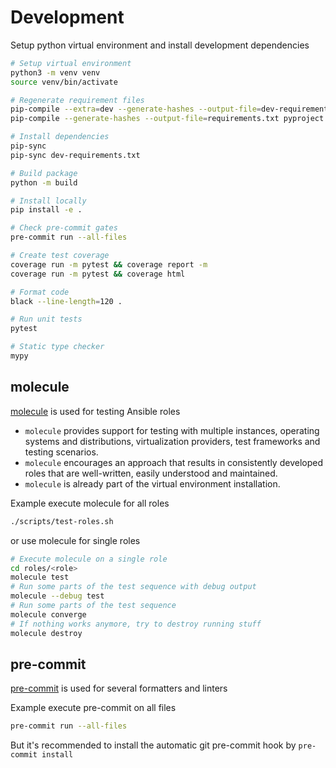 # Development

Setup python virtual environment and install development dependencies

```bash
# Setup virtual environment
python3 -m venv venv
source venv/bin/activate

# Regenerate requirement files
pip-compile --extra=dev --generate-hashes --output-file=dev-requirements.txt pyproject.toml
pip-compile --generate-hashes --output-file=requirements.txt pyproject.toml

# Install dependencies
pip-sync
pip-sync dev-requirements.txt

# Build package
python -m build

# Install locally
pip install -e .

# Check pre-commit gates
pre-commit run --all-files

# Create test coverage
coverage run -m pytest && coverage report -m
coverage run -m pytest && coverage html

# Format code
black --line-length=120 .

# Run unit tests
pytest

# Static type checker
mypy
```

## molecule

[molecule](https://molecule.readthedocs.io/en/latest/) is used for testing Ansible roles

- `molecule` provides support for testing with multiple instances, operating systems and distributions, virtualization
  providers, test frameworks and testing scenarios.
- `molecule` encourages an approach that results in consistently developed roles that are well-written, easily
  understood and maintained.
- `molecule` is already part of the virtual environment installation.

Example execute molecule for all roles

```bash
./scripts/test-roles.sh
```

or use molecule for single roles

```bash
# Execute molecule on a single role
cd roles/<role>
molecule test
# Run some parts of the test sequence with debug output
molecule --debug test
# Run some parts of the test sequence
molecule converge
# If nothing works anymore, try to destroy running stuff
molecule destroy
```

## pre-commit

[pre-commit](https://pre-commit.com/) is used for several formatters and linters

Example execute pre-commit on all files

```bash
pre-commit run --all-files
```

But it's recommended to install the automatic git pre-commit hook by `pre-commit install`
